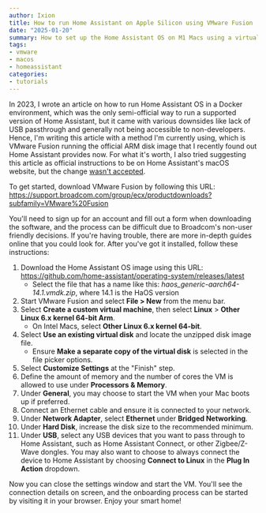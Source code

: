 ```yaml
---
author: Ixion
title: How to run Home Assistant on Apple Silicon using VMware Fusion
date: "2025-01-20"
summary: How to set up the Home Assistant OS on M1 Macs using a virtual machine with working discovery and USB passthrough
tags: 
- vmware
- macos
- homeassistant
categories:
- tutorials
---
```


In 2023, I wrote an article on how to run Home Assistant OS in a Docker environment, which was the only semi-official way to run a supported version of Home Assistant, but it came with various downsides like lack of USB passthrough and generally not being accessible to non-developers. Hence, I'm writing this article with a method I'm currently using, which is VMware Fusion running the official ARM disk image that I recently found out Home Assistant provides now. For what it's worth, I also tried suggesting this article as official instructions to be on Home Assistant's macOS website, but the change [wasn't accepted](https://github.com/home-assistant/home-assistant.io/pull/36993).

To get started, download VMware Fusion by following this URL: https://support.broadcom.com/group/ecx/productdownloads?subfamily=VMware%20Fusion

You'll need to sign up for an account and fill out a form when downloading the software, and the process can be difficult due to Broadcom's non-user friendly decisions. If you're having trouble, there are more in-depth guides online that you could look for. After you've got it installed, follow these instructions:

1. Download the Home Assistant OS image using this URL: https://github.com/home-assistant/operating-system/releases/latest
   - Select the file that has a name like this: *haos_generic-aarch64-14.1.vmdk.zip*, where 14.1 is the HaOS version
2. Start VMware Fusion and select **File > New** from the menu bar.
3. Select **Create a custom virtual machine**, then select **Linux** > **Other Linux 6.x kernel 64-bit Arm**.
   - On Intel Macs, select **Other Linux 6.x kernel 64-bit**.
4. Select **Use an existing virtual disk** and locate the unzipped disk image file.
   - Ensure **Make a separate copy of the virtual disk** is selected in the file picker options.
5. Select **Customize Settings** at the "Finish" step.
6. Define the amount of memory and the number of cores the VM is allowed to use under **Processors & Memory**.
7. Under **General**, you may choose to start the VM when your Mac boots up if preferred.
8. Connect an Ethernet cable and ensure it is connected to your network.
9. Under **Network Adapter**, select **Ethernet** under **Bridged Networking**.
10. Under **Hard Disk**, increase the disk size to the recommended minimum.
11. Under **USB**, select any USB devices that you want to pass through to Home Assistant, such as Home Assistant Connect, or other Zigbee/Z-Wave dongles. You may also want to choose to always connect the device to Home Assistant by choosing **Connect to Linux** in the **Plug In Action** dropdown.

Now you can close the settings window and start the VM. You'll see the connection details on screen, and the onboarding process can be started by visiting it in your browser. Enjoy your smart home!

